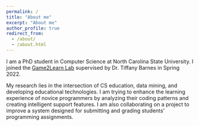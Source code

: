 ```yaml
---
permalink: /
title: "About me"
excerpt: "About me"
author_profile: true
redirect_from: 
  - /about/
  - /about.html
---
```



I am a PhD student in Computer Science at North Carolina State University. I joined the [Game2Learn Lab](https://eliza.csc.ncsu.edu) supervised by Dr. Tiffany Barnes in Spring 2022. 

My research lies in the intersection of CS education, data mining, and developing educational technologies. I am trying to enhance the learning experience of novice programmers by analyzing their coding patterns and creating intelligent support features. I am also collaborating on a project to improve a system designed for submitting and grading students' programming assignments.